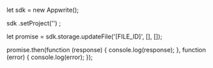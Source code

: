 let sdk = new Appwrite();

sdk
    .setProject('')
;

let promise = sdk.storage.updateFile('[FILE_ID]', [], []);

promise.then(function (response) {
    console.log(response);
}, function (error) {
    console.log(error);
});